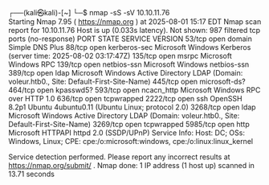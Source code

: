 ┌──(kali㉿kali)-[~]
└─$ nmap -sS -sV 10.10.11.76                   
Starting Nmap 7.95 ( https://nmap.org ) at 2025-08-01 15:17 EDT
Nmap scan report for 10.10.11.76
Host is up (0.033s latency).
Not shown: 987 filtered tcp ports (no-response)
PORT     STATE SERVICE       VERSION
53/tcp   open  domain        Simple DNS Plus
88/tcp   open  kerberos-sec  Microsoft Windows Kerberos (server time: 2025-08-02 03:17:47Z)
135/tcp  open  msrpc         Microsoft Windows RPC
139/tcp  open  netbios-ssn   Microsoft Windows netbios-ssn
389/tcp  open  ldap          Microsoft Windows Active Directory LDAP (Domain: voleur.htb0., Site: Default-First-Site-Name)
445/tcp  open  microsoft-ds?
464/tcp  open  kpasswd5?
593/tcp  open  ncacn_http    Microsoft Windows RPC over HTTP 1.0
636/tcp  open  tcpwrapped
2222/tcp open  ssh           OpenSSH 8.2p1 Ubuntu 4ubuntu0.11 (Ubuntu Linux; protocol 2.0)
3268/tcp open  ldap          Microsoft Windows Active Directory LDAP (Domain: voleur.htb0., Site: Default-First-Site-Name)
3269/tcp open  tcpwrapped
5985/tcp open  http          Microsoft HTTPAPI httpd 2.0 (SSDP/UPnP)
Service Info: Host: DC; OSs: Windows, Linux; CPE: cpe:/o:microsoft:windows, cpe:/o:linux:linux_kernel

Service detection performed. Please report any incorrect results at https://nmap.org/submit/ .
Nmap done: 1 IP address (1 host up) scanned in 13.71 seconds
